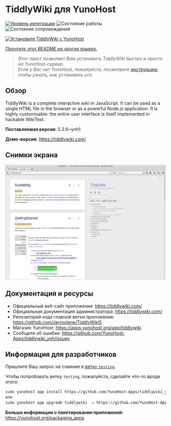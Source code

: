 <!--
Важно: этот README был автоматически сгенерирован <https://github.com/YunoHost/apps/tree/master/tools/readme_generator>
Он НЕ ДОЛЖЕН редактироваться вручную.
-->

# TiddlyWiki для YunoHost

[![Уровень интеграции](https://apps.yunohost.org/badge/integration/tiddlywiki)](https://ci-apps.yunohost.org/ci/apps/tiddlywiki/)
![Состояние работы](https://apps.yunohost.org/badge/state/tiddlywiki)
![Состояние сопровождения](https://apps.yunohost.org/badge/maintained/tiddlywiki)

[![Установите TiddlyWiki с YunoHost](https://install-app.yunohost.org/install-with-yunohost.svg)](https://install-app.yunohost.org/?app=tiddlywiki)

*[Прочтите этот README на других языках.](./ALL_README.md)*

> *Этот пакет позволяет Вам установить TiddlyWiki быстро и просто на YunoHost-сервер.*  
> *Если у Вас нет YunoHost, пожалуйста, посмотрите [инструкцию](https://yunohost.org/install), чтобы узнать, как установить его.*

## Обзор

TiddlyWiki is a complete interactive wiki in JavaScript. It can be used as a single HTML file in the browser or as a powerful Node.js application. It is highly customisable: the entire user interface is itself implemented in hackable WikiText.

**Поставляемая версия:** 5.3.6~ynh1

**Демо-версия:** <https://tiddlywiki.com/>

## Снимки экрана

![Снимок экрана TiddlyWiki](./doc/screenshots/screenshot.png)

## Документация и ресурсы

- Официальный веб-сайт приложения: <https://tiddlywiki.com/>
- Официальная документация администратора: <https://tiddlywiki.com/>
- Репозиторий кода главной ветки приложения: <https://github.com/Jermolene/TiddlyWiki5>
- Магазин YunoHost: <https://apps.yunohost.org/app/tiddlywiki>
- Сообщите об ошибке: <https://github.com/YunoHost-Apps/tiddlywiki_ynh/issues>

## Информация для разработчиков

Пришлите Ваш запрос на слияние в [ветку `testing`](https://github.com/YunoHost-Apps/tiddlywiki_ynh/tree/testing).

Чтобы попробовать ветку `testing`, пожалуйста, сделайте что-то вроде этого:

```bash
sudo yunohost app install https://github.com/YunoHost-Apps/tiddlywiki_ynh/tree/testing --debug
или
sudo yunohost app upgrade tiddlywiki -u https://github.com/YunoHost-Apps/tiddlywiki_ynh/tree/testing --debug
```

**Больше информации о пакетировании приложений:** <https://yunohost.org/packaging_apps>
